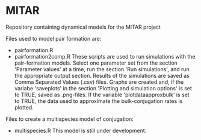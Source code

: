 # MITAR
Repository containing dynamical models for the MITAR project

Files used to model pair formation are:
* pairformation.R
* pairformation2comp.R
These scripts are used to run simulations with the pair-formation models.
Select one parameter set from the section 'Parameter values' at a time,
run the section 'Run simulations', and run the appropriate output section.
Results of the simulations are saved as Comma Separated Values (.csv) files.
Graphs are created and, if the variabe 'saveplots' in the section 'Plotting and
simulation options' is set to TRUE, saved as .png-files.
If the variable 'plotdataapproxbulk' is set to TRUE, the data used to
approximate the bulk-conjugation rates is plotted.


Files to create a multispecies model of conjugation:
* multispecies.R
This model is still under development.

